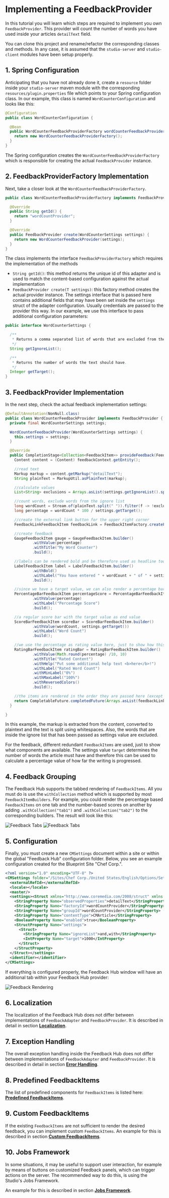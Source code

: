 # Implementing a FeedbackProvider 

In this tutorial you will learn which steps are required to 
implement you own `FeedbackProvider`. This provider will count the number of words
you have used inside your articles `detailText` field. 

You can clone this project and rename/refactor
the corresponding classes and methods.
In any case, it is assumed that the `studio-server` and `studio-client` modules have been setup properly.

## 1. Spring Configuration

Anticipating that you have not already done it, create a `resource` folder inside your
`studio-server` maven module with the corresponding `resources/plugin.properties` file
which points to your Spring configuration class. In our example, this class is 
named `WordCounterConfiguration` and looks like this:

```java
@Configuration
public class WordCounterConfiguration {

  @Bean
  public WordCounterFeedbackProviderFactory wordCounterFeedbackProviderFactory() {
    return new WordCounterFeedbackProviderFactory();
  }
}
``` 

The Spring configuration creates the `WordCounterFeedbackProviderFactory`
which is responsible for creating the actual `FeedbackProvider` instance.

## 2. FeedbackProviderFactory Implementation

Next, take a closer look at the `WordCounterFeedbackProviderFactory`.

```java
public class WordCounterFeedbackProviderFactory implements FeedbackProviderFactory<WordCounterSettings> {

  @Override
  public String getId() {
    return "wordCountProvider";
  }

  @Override
  public FeedbackProvider create(WordCounterSettings settings) {
    return new WordCounterFeedbackProvider(settings);
  }
}
```

The class implements the interface `FeedbackProviderFactory` which requires
the implementation of the methods 

- `String getId()`: this method returns the unique id of this adapter and is used
to match the content-based configuration against the actual implementation
- `FeedbackProvider create(T settings)`: this factory method creates the actual provider instance.
The settings interface that is passed here contains additional fields that may have been set
inside the `settings` struct of the adapter configuration. Usually credentials are passed
to the provider this way. In our example, we use this interface to pass additional 
configuration parameters:

```java
public interface WordCounterSettings {

  /**
   * Returns a comma separated list of words that are excluded from the word count.
   */
  String getIgnoreList();

  /**
   * Returns the number of words the text should have.
   */
  Integer getTarget();
}
```


## 3. FeedbackProvider Implementation

In the next step, check the actual feedback implementation settings:

```java
@DefaultAnnotation(NonNull.class)
public class WordCounterFeedbackProvider implements FeedbackProvider {
  private final WordCounterSettings settings;

  WordCounterFeedbackProvider(WordCounterSettings settings) {
    this.settings = settings;
  }

  @Override
  public CompletionStage<Collection<FeedbackItem>> provideFeedback(FeedbackContext feedbackContext) {
    Content content = (Content) feedbackContext.getEntity();

    //read text
    Markup markup = content.getMarkup("detailText");
    String plainText = MarkupUtil.asPlainText(markup);

    //calculate values
    List<String> exclusions = Arrays.asList(settings.getIgnoreList().split(","));

    //count words, exclude words from the ignore list
    long wordCount = Stream.of(plainText.split(" ")).filter(f -> !exclusions.contains(f)).count();
    long percentage = wordCount * 100 / settings.getTarget();

    //create the external link button for the upper right corner
    FeedbackLinkFeedbackItem feedbackLink = FeedbackItemFactory.createFeedbackLink("https://github.com/CoreMedia/feedback-hub-adapter-tutorial");

    //create feedback
    GaugeFeedbackItem gauge = GaugeFeedbackItem.builder()
            .withValue(percentage)
            .withTitle("My Word Counter")
            .build();

    //labels can be rendered bold and be therefore used as headline too
    LabelFeedbackItem label = LabelFeedbackItem.builder()
            .withBold()
            .withLabel("You have entered " + wordCount + " of " + settings.getTarget() + " words.")
            .build();

    //since we have a target value, we can also render a percentage bar
    PercentageBarFeedbackItem percentageScore = PercentageBarFeedbackItem.builder()
            .withValue(percentage)
            .withLabel("Percentage Score")
            .build();

    //a regular score bar with the target value as end value
    ScoreBarFeedbackItem scoreBar = ScoreBarFeedbackItem.builder()
            .withValue(wordCount, settings.getTarget())
            .withLabel("Word Count")
            .build();

    //we use the percentage as rating value here, just to show how this bar is used
    RatingBarFeedbackItem ratingBar = RatingBarFeedbackItem.builder()
            .withValue(Math.round(percentage) /10, 10)
            .withTitle("Rated Content")
            .withHelp("Put some additional help text <b>here</b>!")
            .withLabel("Rated Word Count")
            .withMinLabel("0%")
            .withMaxLabel("100%")
            .withReversedColors()
            .build();

    //the items are rendered in the order they are passed here (except the feedbackLink which is always rendered at the top)
    return CompletableFuture.completedFuture(Arrays.asList(feedbackLink, gauge, label, percentageScore, scoreBar, ratingBar));
  }

}
```

In this example, the markup is extracted from the content,
converted to plaintext and the text is split using whitespaces. 
Also, the words that are inside the ignore list that has been passed 
as settings value are excluded.

For the feedback, different redundant `FeedbackItems` are used,
just to show what components are available. The settings value `target` determines
the number of words the article must have and therefore this can be used to 
calculate a percentage value of how far the writing is progressed.

## 4. Feedback Grouping

The Feedback Hub supports the tabbed rendering of `FeedbackItems`.
All you must do is use the `withCollection` method which is supported 
by most `FeedbackItemBuilders`.
For example, you could render the percentage based `FeedbackItems` on one tab
and the number-based scores on another by adding `.withCollection("tab1")` and
`.withCollection("tab2")` to the corresponding builders. The result will look like this:


![Feedback Tabs](images/provider_tabbed_1.png "Feedback Tabs")
![Feedback Tabs](images/provider_tabbed_2.png "Feedback Tabs")


## 5. Configuration

Finally, you must create a new `CMSettings` document
within a site or within the global "Feedback Hub" configuration folder. Below, you see
an example configuration created for the Blueprint Site "Chef Corp.". 

```xml
<?xml version="1.0" encoding="UTF-8" ?>
<CMSettings folder="/Sites/Chef Corp./United States/English/Options/Settings/Feedback Hub" name="Wordcounter Provider" xmlns:cmexport="http://www.coremedia.com/2012/cmexport">
  <externalRefId></externalRefId>
  <locale></locale>
  <master/>
  <settings><Struct xmlns="http://www.coremedia.com/2008/struct" xmlns:xlink="http://www.w3.org/1999/xlink">
    <StringProperty Name="observedProperties">detailText</StringProperty>
    <StringProperty Name="factoryId">wordCountProvider</StringProperty>
    <StringProperty Name="groupId">wordCountProvider</StringProperty>
    <StringProperty Name="contentType">CMArticle</StringProperty>
    <BooleanProperty Name="enabled">true</BooleanProperty>
    <StructProperty Name="settings">
      <Struct>
        <StringProperty Name="ignoreList">and,with</StringProperty>
        <IntProperty Name="target">1000</IntProperty>
      </Struct>
    </StructProperty>
  </Struct></settings>
  <identifier></identifier>
</CMSettings>
```

If everything is configured properly, the Feedback Hub window will have
an additional tab within your Feedback Hub provider:

![Feedback Rendering](images/feedback_example_1.png "Feedback Rendering")

## 6. Localization

The localization of the Feedback Hub does not differ between
implementations of `FeedbackAdapter` and `FeedbackProvider`. 
It is described in detail in section **[Localization](feedback_localization.md)**.

## 7. Exception Handling

The overall exception handling inside the Feedback Hub does not differ between
implementations of `FeedbackAdapter` and `FeedbackProvider`. 
It is described in detail in section **[Error Handling](error_handling.md)**.

## 8. Predefined FeedbackItems

The list of predefined components for `FeedbackItems` is listed here: **[Predefined FeedbackItems](predefined_feedback.md)**.

## 9. Custom FeedbackItems

If the existing `FeedbackItems` are not sufficient to render the desired feedback,
you can implement custom `FeedbackItems`.
An example for this is described in section **[Custom FeedbackItems](custom_feedback.md)**.

## 10. Jobs Framework

In some situations, it may be useful to support user interaction, for example by means of buttons 
on customized Feedback panels, which can trigger actions on the server.
The recommended way to do this, is using the Studio's Jobs Framework. 

An example for this is described in section **[Jobs Framework](jobs_framework.md)**.
